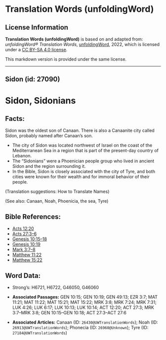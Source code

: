 # Translation Words (unfoldingWord)

## License Information

**Translation Words (unfoldingWord)** is based on and adapted from: _unfoldingWord® Translation Words_, [unfoldingWord](https://unfoldingword.org/utw), 2022, which is licensed under a [CC BY-SA 4.0 license](https://creativecommons.org/licenses/by-sa/4.0/legalcode.en).

This markdown version is provided under the same license.



--------------------------------

## Sidon (id: 27090)

Sidon, Sidonians
================

Facts:
------

Sidon was the oldest son of Canaan. There is also a Canaanite city called Sidon, probably named after Canaan’s son.

* The city of Sidon was located northwest of Israel on the coast of the Mediterranean Sea in a region that is part of the present\-day country of Lebanon.
* The “Sidonians” were a Phoenician people group who lived in ancient Sidon and the region surrounding it.
* In the Bible, Sidon is closely associated with the city of Tyre, and both cities were known for their wealth and for immoral behavior of their people.

(Translation suggestions: How to Translate Names)

(See also: Canaan, Noah, Phoenicia, the sea, Tyre)

Bible References:
-----------------

* [Acts 12:20](https://ref.ly/Acts12:20)
* [Acts 27:3–6](https://ref.ly/Acts27:3-Acts27:6)
* [Genesis 10:15–18](https://ref.ly/Gen10:15-Gen10:18)
* [Genesis 10:19](https://ref.ly/Gen10:19)
* [Mark 3:7–8](https://ref.ly/Mark3:7-Mark3:8)
* [Matthew 11:22](https://ref.ly/Matt11:22)
* [Matthew 15:22](https://ref.ly/Matt15:22)

Word Data:
----------

* Strong’s: H6721, H6722, G46050, G46060

* **Associated Passages:** GEN 10:15; GEN 10:19; GEN 49:13; EZR 3:7; MAT 11:21; MAT 11:22; MAT 15:21; MAT 15:22; MRK 3:8; MRK 7:24; MRK 7:31; LUK 4:26; LUK 6:17; LUK 10:13; LUK 10:14; ACT 12:20; ACT 27:3; MRK 3:7–MRK 3:8; GEN 10:15–GEN 10:18; ACT 27:3–ACT 27:6
* **Associated Articles:** Canaan (ID: `26430@UWTranslationWords`); Noah (ID: `26913@UWTranslationWords`); Phonecia (ID: `26960@Unknown`); Tyre (ID: `27184@UWTranslationWords`)

